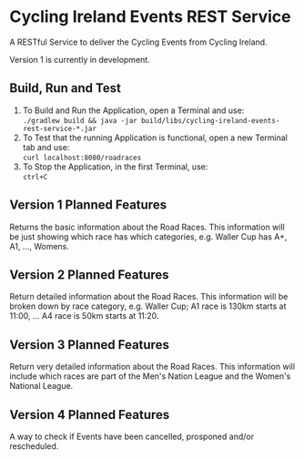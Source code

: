 # Cycling Ireland Events REST Service

A RESTful Service to deliver the Cycling Events from Cycling Ireland.

Version 1 is currently in development.

## Build, Run and Test

1. To Build and Run the Application, open a Terminal and use:<br>
`./gradlew build && java -jar build/libs/cycling-ireland-events-rest-service-*.jar`
2. To Test that the running Application is functional, open a new Terminal tab and use:<br>
`curl localhost:8080/roadraces`
3. To Stop the Application, in the first Terminal, use:<br>
`ctrl+C`


## Version 1 Planned Features
Returns the basic information about the Road Races.
This information will be just showing which race has which categories, e.g. Waller Cup has A+, A1, ..., Womens.

## Version 2 Planned Features
Return detailed information about the Road Races.
This information will be broken down by race category, e.g. Waller Cup; A1 race is 130km starts at 11:00, ... A4 race is 50km starts at 11:20.

## Version 3 Planned Features
Return very detailed information about the Road Races.
This information will include which races are part of the Men's Nation League and the Women's National League.

## Version 4 Planned Features
A way to check if Events have been cancelled, prosponed and/or rescheduled.
